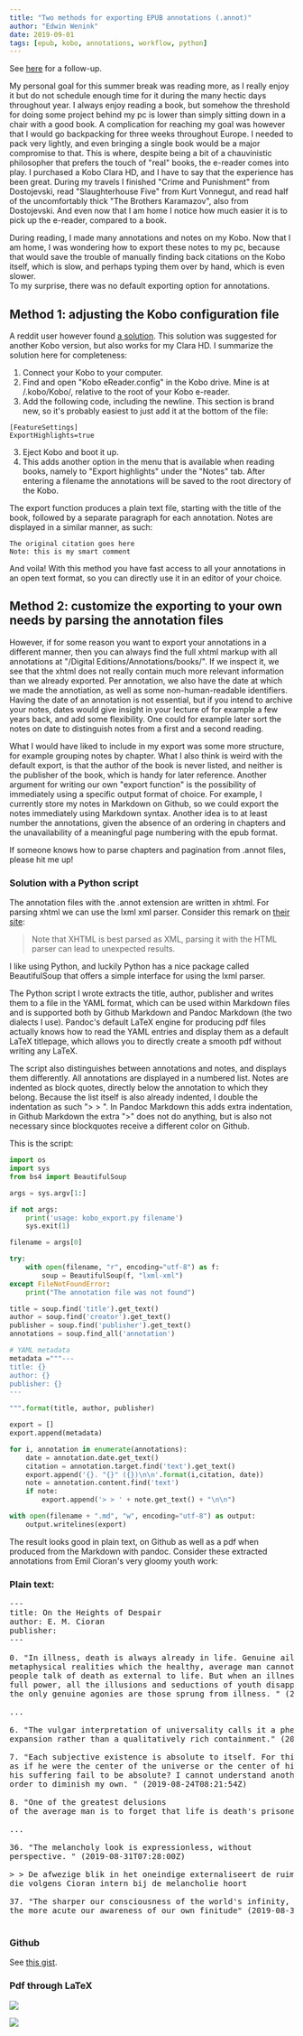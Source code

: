 ```yaml
---
title: "Two methods for exporting EPUB annotations (.annot)"
author: "Edwin Wenink"
date: 2019-09-01
tags: [epub, kobo, annotations, workflow, python]
---
```


See [here](/posts/53-update_kobo_annotation) for a follow-up.

My personal goal for this summer break was reading more, as I really enjoy it but do not schedule enough time for it during the many hectic days throughout year. 
I always enjoy reading a book, but somehow the threshold for doing some project behind my pc is lower than simply sitting down in a chair with a good book.
A complication for reaching my goal was however that I would go backpacking for three weeks throughout Europe. 
I needed to pack very lightly, and even bringing a single book would be a major compromise to that. 
This is where, despite being a bit of a chauvinistic philosopher that prefers the touch of "real" books, the e-reader comes into play.
I purchased a Kobo Clara HD, and I have to say that the experience has been great.
During my travels I finished "Crime and Punishment" from Dostojevski, read "Slaughterhouse Five" from Kurt Vonnegut, and read half of the uncomfortably thick "The Brothers Karamazov", also from Dostojevski. 
And even now that I am home I notice how much easier it is to pick up the e-reader, compared to a book. 

During reading, I made many annotations and notes on my Kobo. 
Now that I am home, I was wondering how to export these notes to my pc, because that would save the trouble of manually finding back citations on the Kobo itself, which is slow, and perhaps typing them over by hand, which is even slower.  
To my surprise, there was no default exporting option for annotations. 

## Method 1: adjusting the Kobo configuration file

A reddit user however found [a solution](https://www.reddit.com/r/kobo/comments/7swz6v/exporting_highlights_and_comments/).
This solution was suggested for another Kobo version, but also works for my Clara HD.
I summarize the solution here for completeness:

1. Connect your Kobo to your computer.
2. Find and open "Kobo eReader.config" in the Kobo drive. Mine is at /.kobo/Kobo/, relative to the root of your Kobo e-reader.
3. Add the following code, including the newline. 
This section is brand new, so it's probably easiest to just add it at the bottom of the file:

```
[FeatureSettings]
ExportHighlights=true
```

3. Eject Kobo and boot it up. 
4. This adds another option in the menu that is available when reading books, namely to "Export highlights" under the "Notes" tab. After entering a filename the annotations will be saved to the root directory of the Kobo.

The export function produces a plain text file, starting with the title of the book, followed by a separate paragraph for each annotation. 
Notes are displayed in a similar manner, as such: 

	The original citation goes here
	Note: this is my smart comment 

And voila!
With this method you have fast access to all your annotations in an open text format, so you can directly use it in an editor of your choice. 

## Method 2: customize the exporting to your own needs by parsing the annotation files 

However, if for some reason you want to export your annotations in a different manner, 
then you can always find the full xhtml markup with all annotations at "/Digital Editions/Annotations/books/".
If we inspect it, we see that the xhtml does not really contain much more relevant information than we already exported.
Per annotation, we also have the date at which we made the annotiation, as well as some non-human-readable identifiers. 
Having the date of an annotation is not essential, but if you intend to archive your notes, dates would give insight in your lecture of for example a few years back, and add some flexibility.
One could for example later sort the notes on date to distinguish notes from a first and a second reading. 

What I would have liked to include in my export was some more structure, for example grouping notes by chapter. 
What I also think is weird with the default export, is that the author of the book is never listed, and neither is the publisher of the book, which is handy for later reference.
Another argument for writing our own "export function" is the possibility of immediately using a specific output format of choice.
For example, I currently store my notes in Markdown on Github, so we could export the notes immediately using Markdown syntax.
Another idea is to at least number the annotations, given the absence of an ordering in chapters and the unavailability of a meaningful page numbering with the epub format.

If someone knows how to parse chapters and pagination from .annot files, please hit me up!

### Solution with a Python script

The annotation files with the .annot extension are written in xhtml.
For parsing xhtml we can use the lxml xml parser. 
Consider this remark on [their site](https://lxml.de/parsing.html):

> Note that XHTML is best parsed as XML, parsing it with the HTML parser can lead to unexpected results.

I like using Python, and luckily Python has a nice package called BeautifulSoup that offers a simple interface for using the lxml parser.

The Python script I wrote extracts the title, author, publisher and writes them to a file in the YAML format, which can be used within Markdown files and is supported both by Github Markdown and Pandoc Markdown (the two dialects I use).
Pandoc's default LaTeX engine for producing pdf files actually knows how to read the YAML entries and display them as a default LaTeX titlepage, which allows you to directly create a smooth pdf without writing any LaTeX. 

The script also distinguishes between annotations and notes, and displays them differently.
All annotations are displayed in a numbered list.
Notes are indented as block quotes, directly below the annotation to which they belong. 
Because the list itself is also already indented, I double the indentation as such "> > ".
In Pandoc Markdown this adds extra indentation, in Github Markdown the extra ">" does not do anything, but is also not necessary since blockquotes receive a different color on Github. 

This is the script:

```Python
import os
import sys
from bs4 import BeautifulSoup

args = sys.argv[1:]

if not args:
    print('usage: kobo_export.py filename')
    sys.exit(1)

filename = args[0]

try:
    with open(filename, "r", encoding="utf-8") as f:
        soup = BeautifulSoup(f, "lxml-xml")
except FileNotFoundError:
    print("The annotation file was not found")

title = soup.find('title').get_text()
author = soup.find('creator').get_text() 
publisher = soup.find('publisher').get_text()
annotations = soup.find_all('annotation')

# YAML metadata
metadata ="""---
title: {}
author: {}
publisher: {}
---

""".format(title, author, publisher)

export = []
export.append(metadata)

for i, annotation in enumerate(annotations):
    date = annotation.date.get_text()
    citation = annotation.target.find('text').get_text()
    export.append('{}. "{}" ({})\n\n'.format(i,citation, date))
    note = annotation.content.find('text')
    if note:
        export.append('> > ' + note.get_text() + "\n\n")

with open(filename + ".md", "w", encoding="utf-8") as output:
    output.writelines(export)
```

The result looks good in plain text, on Github as well as a pdf when produced from the Markdown with pandoc. 
Consider these extracted annotations from Emil Cioran's very gloomy youth work: 

### Plain text:

<pre>
---
title: On the Heights of Despair
author: E. M. Cioran
publisher: 
---

0. "In illness, death is always already in life. Genuine ailment links us to
metaphysical realities which the healthy, average man cannot understand. Young
people talk of death as external to life. But when an illness hits them with
full power, all the illusions and seductions of youth disappear. In this world,
the only genuine agonies are those sprung from illness. " (2019-08-26T11:46:10Z)

...

6. "The vulgar interpretation of universality calls it a phenomenon of quantitative
expansion rather than a qualitatively rich containment." (2019-08-23T10:19:09Z)

7. "Each subjective existence is absolute to itself. For this reason each man lives 
as if he were the center of the universe or the center of history. Then how could
his suffering fail to be absolute? I cannot understand another's suffering in
order to diminish my own. " (2019-08-24T08:21:54Z)

8. "One of the greatest delusions
of the average man is to forget that life is death's prisoner." (2019-08-26T11:38:32Z)

... 

36. "The melancholy look is expressionless, without
perspective. " (2019-08-31T07:28:00Z)

> > De afwezige blik in het oneindige externaliseert de ruimtelijkheid 
die volgens Cioran intern bij de melancholie hoort

37. "The sharper our consciousness of the world's infinity,
the more acute our awareness of our own finitude" (2019-08-31T07:29:48Z)

</pre>

### Github

See [this gist](https://gist.github.com/EdwinWenink/42ebcaf972ff4bbabda31fbc4f8b3516).

### Pdf through LaTeX

![](/images/33-blog/annotation_pdf.png)

![](/images/33-blog/annotation_pdf2.png)
